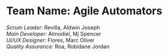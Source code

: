# Team Name: Agile Automators
*Scrum Leader:* Revilla, Aldwin Joseph <br>
*Main Developer:* Almodiel, Mj Spencer <br>
*UI/UX Designer:* Flores, Marc Oliver <br>
*Quality Assurance:* Roa, Robidane Jordan <br>
